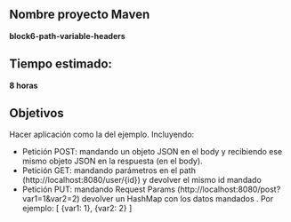 ## Nombre proyecto Maven

**block6-path-variable-headers**

## Tiempo estimado:

**8 horas**

## Objetivos

Hacer aplicación  como la del ejemplo. Incluyendo:
- Petición POST: mandando un objeto JSON en el body y recibiendo ese mismo objeto JSON en la respuesta (en el body).
- Petición GET: mandando parámetros en el path (http://localhost:8080/user/{id}) y devolver el mismo id mandado
- Petición PUT: mandando  Request Params (http://localhost:8080/post?var1=1&var2=2) devolver un HashMap con los datos mandados . Por ejemplo: [ {var1: 1}, {var2: 2} ]